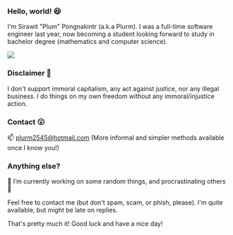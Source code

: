 ### Hello, world! 😆

I'm Sirawit "Plum" Pongnakintr (a.k.a Plurm). I was a full-time software engineer last year, now becoming a student looking forward to study in bachelor degree (mathematics and computer science).

![](https://about.plummmm.com/dist/assets/drawing_teal.svg)

### Disclaimer 🤔

I don't support immoral capitalism, any act against justice, nor any illegal business. I do things on my own freedom without any immoral/injustice action.

### Contact 😮

📫 plurm2545@hotmail.com (More informal and simpler methods available once I know you!)

### Anything else?

🔭 I’m currently working on some random things, and procrastinating others 🤣

Feel free to contact me (but don't spam, scam, or phish, please). I'm quite available, but might be late on replies. 

That's pretty much it! Good luck and have a nice day!

<!--
**plumsirawit/plumsirawit** is a ✨ _special_ ✨ repository because its `README.md` (this file) appears on your GitHub profile.

Here are some ideas to get you started:

- 🔭 I’m currently working on ...
- 🌱 I’m currently learning ...
- 👯 I’m looking to collaborate on ...
- 🤔 I’m looking for help with ...
- 💬 Ask me about ...
- 📫 How to reach me: ...
- 😄 Pronouns: ...
- ⚡ Fun fact: ...
-->
